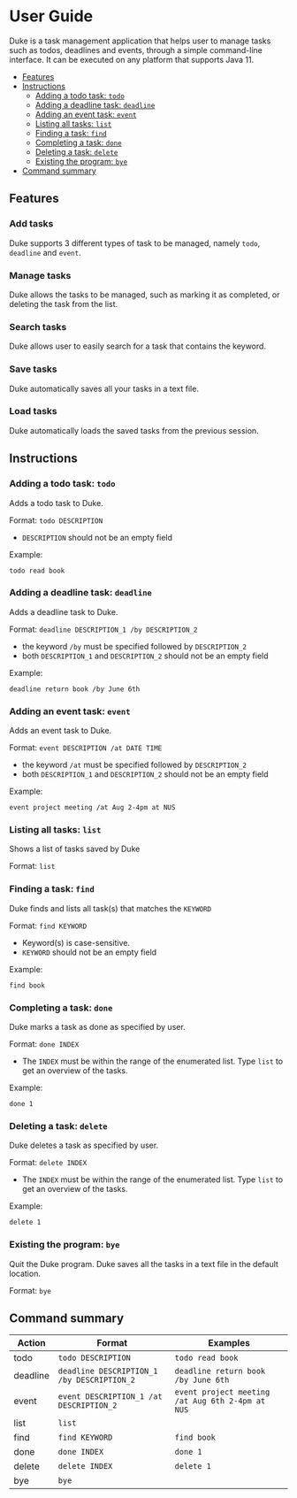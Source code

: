 # User Guide

Duke is a task management application that helps user to manage tasks such as todos, deadlines and events, through a simple command-line interface.
It can be executed on any platform that supports Java 11.

- [Features](#features)
- [Instructions](#instructions)
    - [Adding a todo task: `todo`](#adding-a-todo-task-todo)
    - [Adding a deadline task: `deadline`](#adding-a-deadline-task-deadline)
    - [Adding an event task: `event`](#adding-an-event-task-event)
    - [Listing all tasks: `list`](#listing-all-tasks-list)
    - [Finding a task: `find`](#finding-a-task-find)
    - [Completing a task: `done`](#completing-a-task-done)
    - [Deleting a task: `delete`](#deleting-a-task-delete)
    - [Existing the program: `bye`](#existing-the-program-bye)
- [Command summary](#command-summary)

## Features 

### Add tasks
Duke supports 3 different types of task to be managed, namely `todo`, `deadline` and `event`.

### Manage tasks
Duke allows the tasks to be managed, such as marking it as completed, or deleting the task from the list.

### Search tasks
Duke allows user to easily search for a task that contains the keyword.

### Save tasks
Duke automatically saves all your tasks in a text file.

### Load tasks
Duke automatically loads the saved tasks from the previous session.

## Instructions

### Adding a todo task: `todo`

Adds a todo task to Duke.

Format: `todo DESCRIPTION`

- `DESCRIPTION` should not be an empty field

Example:

`todo read book`

### Adding a deadline task: `deadline`

Adds a deadline task to Duke.

Format: `deadline DESCRIPTION_1 /by DESCRIPTION_2`

- the keyword `/by` must be specified followed by `DESCRIPTION_2`
- both `DESCRIPTION_1` and `DESCRIPTION_2` should not be an empty field

Example:

`deadline return book /by June 6th`

### Adding an event task: `event`

Adds an event task to Duke.

Format: `event DESCRIPTION /at DATE TIME`

- the keyword `/at` must be specified followed by `DESCRIPTION_2`
- both `DESCRIPTION_1` and `DESCRIPTION_2` should not be an empty field

Example:

`event project meeting /at Aug 2-4pm at NUS`

### Listing all tasks: `list`

Shows a list of tasks saved by Duke

Format: `list`

### Finding a task: `find`

Duke finds and lists all task(s) that matches the `KEYWORD`

Format: `find KEYWORD`

- Keyword(s) is case-sensitive.
- `KEYWORD` should not be an empty field

Example:

`find book`

### Completing a task: `done`

Duke marks a task as done as specified by user.

Format: `done INDEX`

- The `INDEX` must be within the range of the enumerated list. Type `list` to get an overview of the tasks.

Example:

`done 1`

### Deleting a task: `delete`

Duke deletes a task as specified by user.

Format: `delete INDEX`

- The `INDEX` must be within the range of the enumerated list. Type `list` to get an overview of the tasks.

Example:

`delete 1`

### Existing the program: `bye`

Quit the Duke program. Duke saves all the tasks in a text file in the default location.

Format: `bye`

## Command summary

Action | Format | Examples
------ | -------| --------
todo | `todo DESCRIPTION` | `todo read book`
deadline | `deadline DESCRIPTION_1 /by DESCRIPTION_2` | `deadline return book /by June 6th`
event | `event DESCRIPTION_1 /at DESCRIPTION_2` | `event project meeting /at Aug 6th 2-4pm at NUS`
list | `list`
find | `find KEYWORD` | `find book`
done | `done INDEX` | `done 1`
delete | `delete INDEX` | `delete 1`
bye | `bye`
